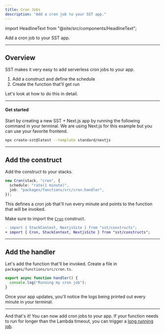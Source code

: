 ```yaml
---
title: Cron Jobs
description: "Add a cron job to your SST app."
---
```


import HeadlineText from "@site/src/components/HeadlineText";

<HeadlineText>

Add a cron job to your SST app.

</HeadlineText>

---

## Overview

SST makes it very easy to add serverless cron jobs to your app.

1. Add a construct and define the schedule
2. Create the function that'll get run

Let's look at how to do this in detail.

---

#### Get started

Start by creating a new SST + Next.js app by running the following command in your terminal. We are using Next.js for this example but you can use your favorite frontend.

```bash
npx create-sst@latest --template standard/nextjs
```

---

## Add the construct

Add the construct to your stacks.

```ts title="stacks/Default.ts"
new Cron(stack, "cron", {
  schedule: "rate(1 minute)",
  job: "packages/functions/src/cron.handler",
});
```

This defines a cron job that'll run every minute and points to the function that will be invoked.

Make sure to import the [`Cron`](constructs/Bucket.md) construct.

```diff title="stacks/Default.ts"
- import { StackContext, NextjsSite } from "sst/constructs";
+ import { Cron, StackContext, NextjsSite } from "sst/constructs";
```

---

## Add the handler

Let's add the function that'll be invoked. Create a file in `packages/functions/src/cron.ts`.

```ts title="packages/functions/src/cron.ts"
export async function handler() {
  console.log("Running my cron job");
}
```

Once your app updates, you'll notice the logs being printed out every minute in your terminal.

---

And that's it! You can now add cron jobs to your app. If your function needs to run for longer than the Lambda timeout, you can trigger a [long running job](long-running-jobs.md).
